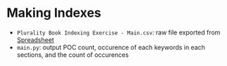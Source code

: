 # Making Indexes

- `Plurality Book Indexing Exercise - Main.csv`: raw file exported from [Spreadsheet](https://docs.google.com/spreadsheets/d/1gmyjFbErt_CW8-qLKChSpciLlCDGUhLriYFov0HO3qA/edit#gid=0)
- `main.py`: output POC count, occurence of each keywords in each sections, and the count of occurences 